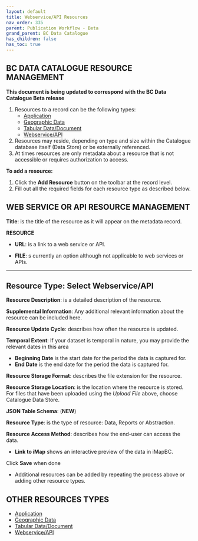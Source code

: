 ```yaml
---
layout: default
title: Webservice/API Resources
nav_order: 335
parent: Publication Workflow - Beta
grand_parent: BC Data Catalogue
has_children: false
has_toc: true
---
```


## BC DATA CATALOGUE RESOURCE MANAGEMENT
**This document is being updated to correspond with the BC Data Catalogue Beta release**

1. Resources to a record can be the following types:
    - [Application](./dps_bcdc_w_application_2.md)
    - [Geographic Data](./dps_bcdc_w_geographic_dataset_2.md)
    - [Tabular Data/Document](./dps_bcdc_w_dataset_2.md)
    - [Webservice/API](./dps_bcdc_w_webservice_api_2.md)
1. Resources may reside, depending on type and size within the Catalogue database itself (Data Store) or be externally referenced.
1. At times resources are only metadata about a resource that is not accessible or requires authorization to access.

**To add a resource:**
1. Click the **Add Resource** button on the toolbar at the record level.
1. Fill out all the required fields for each resource type as described below.

## WEB SERVICE OR API RESOURCE MANAGEMENT

**Title**: is the title of the resource as it will appear on the metadata record. 

**RESOURCE**

+ **URL**: is a link to a web service or API.

+ **FILE**: s currently an option although not applicable to web services or APIs.

---------------
**Resource Type**: Select **Webservice/API**
---------------

**Resource Description**: is a detailed description of the resource.

**Supplemental Information**: Any additional relevant information about the resource can be included here.

**Resource Update Cycle**: describes how often the resource is updated.

**Temporal Extent**:
If your dataset is temporal in nature, you may provide the relevant dates in this area
+ **Beginning Date** is the start date for the period the data is captured for.
+ **End Date** is the end date for the period the data is captured for. 

**Resource Storage Format**: describes the file extension for the resource.

**Resource Storage Location**: is the location where the resource is stored. For files that have been uploaded using the _Upload File_ above, choose Catalogue Data Store.

**JSON Table Schema**: (**NEW**)

**Resource Type**: is the type of resource: Data, Reports or Abstraction.

**Resource Access Method**: describes how the end-user can access the data.

+ **Link to iMap** shows an interactive preview of the data in iMapBC.

Click **Save** when done

+ Additional resources can be added by repeating the process above or adding other resource types.


## OTHER RESOURCES TYPES
- [Application](./dps_bcdc_w_application_2.md)
- [Geographic Data](./dps_bcdc_w_geographic_dataset_2.md)
- [Tabular Data/Document](./dps_bcdc_w_dataset_2.md)
- [Webservice/API](./dps_bcdc_w_webservice_api_2.md)

